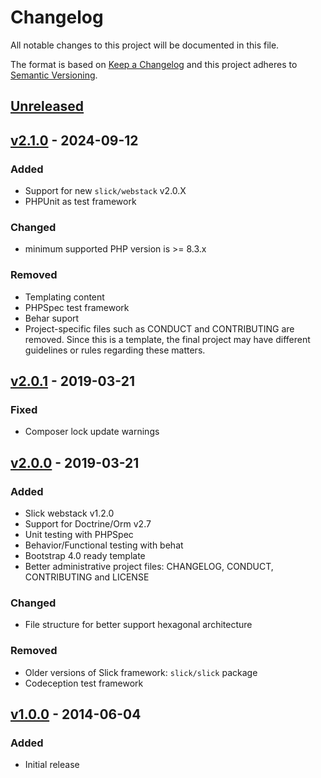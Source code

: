 # Changelog

All notable changes to this project will be documented in this file.

The format is based on [Keep a Changelog](http://keepachangelog.com/en/1.0.0/)
and this project adheres to [Semantic Versioning](http://semver.org/spec/v2.0.0.html).

## [Unreleased]

## [v2.1.0] - 2024-09-12
### Added
- Support for new ``slick/webstack`` v2.0.X
- PHPUnit as test framework
### Changed
- minimum supported PHP version is >= 8.3.x
### Removed
- Templating content
- PHPSpec test framework
- Behar suport
- Project-specific files such as CONDUCT and CONTRIBUTING are removed. Since this is a
  template, the final project may have different guidelines or rules regarding these matters.

## [v2.0.1] - 2019-03-21
### Fixed
- Composer lock update warnings

## [v2.0.0] - 2019-03-21
### Added
- Slick webstack v1.2.0
- Support for Doctrine/Orm v2.7
- Unit testing with PHPSpec
- Behavior/Functional testing with behat
- Bootstrap 4.0 ready template
- Better administrative project files: CHANGELOG, CONDUCT, CONTRIBUTING and LICENSE
### Changed
- File structure for better support hexagonal architecture
### Removed
- Older versions of Slick framework: `slick/slick` package
- Codeception test framework

## [v1.0.0] - 2014-06-04
### Added
- Initial release

[Unreleased]: https://github.com/slickframework/webapp/compare/v2.1.0...HEAD
[v2.1.0]: https://github.com/slickframework/webapp/compare/v2.0.1...v2.1.0
[v2.0.1]: https://github.com/slickframework/webapp/compare/v2.0.0...v2.0.1
[v2.0.0]: https://github.com/slickframework/webapp/compare/v1.0.0...v2.0.0
[v1.0.0]: https://github.com/slickframework/webapp/compare/201cd5...v1.0.0
